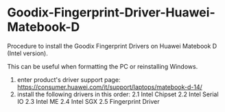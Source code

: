 # Goodix-Fingerprint-Driver-Huawei-Matebook-D
Procedure to install the Goodix Fingerprint Drivers on Huawei Matebook D (Intel version).

This can be useful when formatting the PC or reinstalling Windows.

1. enter product's driver support page: https://consumer.huawei.com/it/support/laptops/matebook-d-14/
2. install the following drivers in this order:
  2.1 Intel Chipset
  2.2 Intel Serial IO
  2.3 Intel ME
  2.4 Intel SGX
  2.5 Fingerprint Driver

